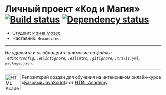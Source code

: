 # Личный проект «Код и Магия» [![Build status][travis-image]][travis-url] [![Dependency status][dependency-image]][dependency-url]

* Студент: [Ирина Мозес](https://up.htmlacademy.ru/javascript/5/user/208124).
* Наставник: `Неизвестно`.

---

_Не удаляйте и не обращайте внимание на файлы:_<br>
_`.editorconfig`, `.eslintignore`, `.eslintrc`, `.gitignore`, `.travis.yml`, `package.json`._

---

<a href="https://htmlacademy.ru/intensive/javascript"><img align="left" width="50" height="50" title="HTML Academy" src="https://up.htmlacademy.ru/static/img/intensive/javascript/logo-for-github.svg"></a>

Репозиторий создан для обучения на интенсивном онлайн‑курсе «[Базовый JavaScript](https://htmlacademy.ru/intensive/javascript)» от [HTML Academy](https://htmlacademy.ru).

[travis-image]: https://travis-ci.org/htmlacademy-javascript/208124-code-and-magick.svg?branch=master
[travis-url]: https://travis-ci.org/htmlacademy-javascript/208124-code-and-magick
[dependency-image]: https://david-dm.org/htmlacademy-javascript/208124-code-and-magick.svg?style=flat-square
[dependency-url]: https://david-dm.org/htmlacademy-javascript/208124-code-and-magick
